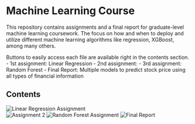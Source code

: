 # Machine Learning Course

This repository contains assignments and a final report for graduate-level machine learning coursework.
The focus on how and when to deploy and utilize different machine learning algorithms like regression, XGBoost, 
among many others.

Buttons to easily access each file are available right in the contents section.
    - 1st assignment: Linear Regression
    - 2nd assignment: 
    - 3rd assignment: Random Forest
    - Final Report: Multiple models to predict stock price using all types of financial information
## Contents
![Linear Regression Assignment](https://img.shields.io/badge/Linear_Regression_Assignment-html-green)  
![Assignment 2](https://img.shields.io/badge/Assignment_2-html-green)
![Random Forest Assignment](https://img.shields.io/badge/Random_Forest_Assignment-html-green)
![Final Report](https://img.shields.io/badge/Final_Report-pdf-blue)  
